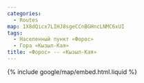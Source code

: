 ```yaml
---
categories:
  - Routes
map: 1X8dQicx7LIHJ8sgeCCnBGHncLNMC6xUI
tags:
  - Населенный пункт «Форос»
  - Гора «Кызыл-Кая»
title: «Форос» -- «Кызыл-Кая»
---
```


{% include google/map/embed.html.liquid %}
